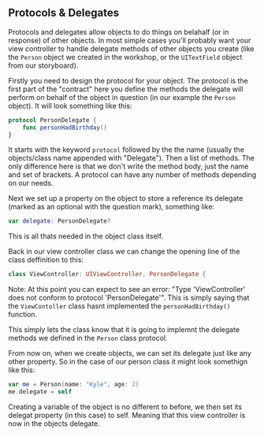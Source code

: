 ## Protocols & Delegates

Protocols and delegates allow objects to do things on belahalf (or in response) of other objects. In most simple cases you'll probably want your view controller to handle delegate methods of other objects you create (like the `Person` object we created in the workshop, or the `UITextField` object from our storyboard). 

Firstly you need to design the protocol for your object. The protocol is the first part of the "contract" here you define the methods the delegate will perform on behalf of the object in question (in our example the `Person` object). It will look something like this:

```swift
protocol PersonDelegate {
    func personHadBirthday()
}
```
It starts with the keyword `protocol` followed by the the name (usually the objects/class name appended with "Delegate"). Then a list of methods. The only difference here is that we don't write the method body, just the name and set of brackets. A protocol can have any number of methods depending on our needs. 

Next we set up a property on the object to store a reference its delegate (marked as an optional with the question mark), something like:

```swift
var delegate: PersonDelegate?
```
This is all thats needed in the object class itself.

Back in our view controller class we can change the opening line of the class deffinition to this:

```swift
class ViewController: UIViewController, PersonDelegate {
```
Note: At this point you can expect to see an error: "Type 'ViewController' does not conform to protocol 'PersonDelegate'". This is simply saying that the `ViewContoller` class hasnt implemented the `personHadBirthday()` function.


This simply lets the class know that it is going to implemnt the delegate methods we defined in the `Person` class protocol.

From now on, when we create objects, we can set its delegate just like any other property. So in the case of our person class it might look somethign like this:

```swift 
var me = Person(name: "Kyle", age: 2)
me.delegate = self
```
Creating a variable of the object is no different to before, we then set its delegat property (in this case) to self. Meaning that this view controller is now in the objects delegate. 














